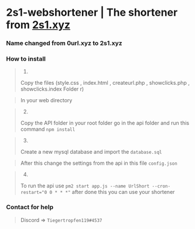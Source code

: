 # 2s1-webshortener | The shortener from [2s1.xyz](https://2s1.xyz/)
### Name changed from 0url.xyz to 2s1.xyz
### How to install
>1.
>Copy the files (style.css , index.html , createurl.php , showclicks.php , showclicks.index Folder r)

>In your web directory

>2.
>Copy the API folder in your root folder go in the api folder and run this command ```npm install```

>3.
>Create a new mysql database and import the ```database.sql```

>After this change the settings from the api in this file ```config.json```

>4.
>To run the api use ```pm2 start app.js --name UrlShort --cron-restart="0 0 * * *"``` after done this you can use your shortener 

### Contact for help
>Discord => ```Tiegertropfen119#4537```
